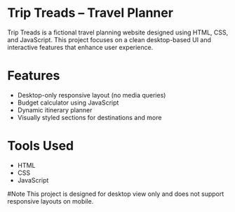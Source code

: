 # Trip Treads – Travel Planner
Trip Treads is a fictional travel planning website designed using HTML, CSS, and JavaScript. This project focuses on a clean desktop-based UI and interactive features that enhance user experience.

# Features
- Desktop-only responsive layout (no media queries)
- Budget calculator using JavaScript
- Dynamic itinerary planner
- Visually styled sections for destinations and more

# Tools Used
- HTML
- CSS
- JavaScript

#Note
This project is designed for desktop view only and does not support responsive layouts on mobile.
